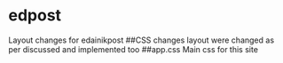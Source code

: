 # edpost
Layout changes for edainikpost
##CSS changes
layout were changed as per discussed and implemented too 
##app.css
Main css for this site

